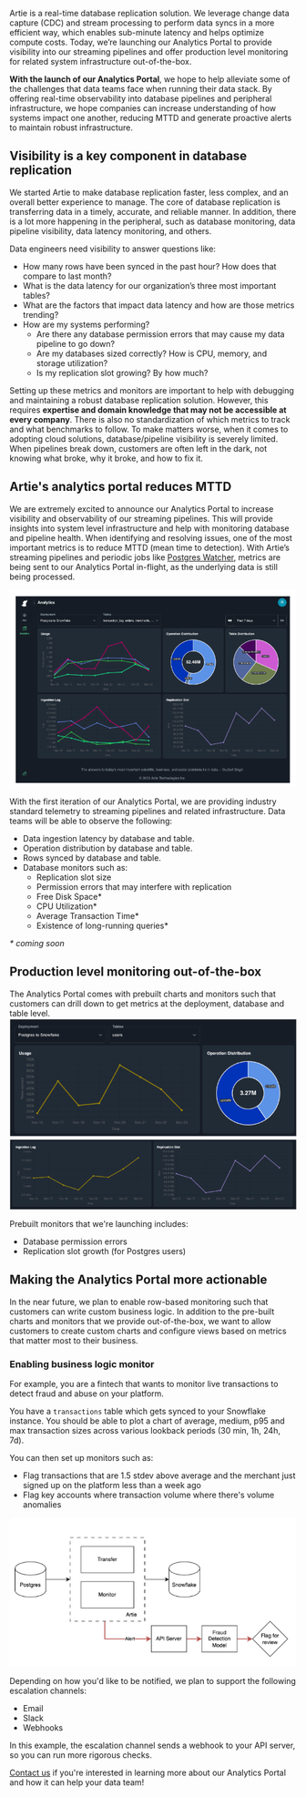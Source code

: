Artie is a real-time database replication solution. We leverage change data capture (CDC) and stream processing to perform data syncs in a more efficient way, which enables sub-minute latency and helps optimize compute costs. 
Today, we’re launching our Analytics Portal to provide visibility into our streaming pipelines and offer production level monitoring for related system infrastructure out-of-the-box.

**With the launch of our Analytics Portal**, we hope to help alleviate some of the challenges that data teams face when running their data stack. 
By offering real-time observability into database pipelines and peripheral infrastructure, we hope companies can increase understanding of how systems impact one another, reducing MTTD and generate proactive alerts to maintain robust infrastructure.

## Visibility is a key component in database replication

We started Artie to make database replication faster, less complex, and an overall better experience to manage. The core of database replication is transferring data in a timely, accurate, and reliable manner. 
In addition, there is a lot more happening in the peripheral, such as database monitoring, data pipeline visibility, data latency monitoring, and others. 

Data engineers need visibility to answer questions like:

* How many rows have been synced in the past hour? How does that compare to last month?
* What is the data latency for our organization’s three most important tables?
* What are the factors that impact data latency and how are those metrics trending?
* How are my systems performing?
  * Are there any database permission errors that may cause my data pipeline to go down?
  * Are my databases sized correctly? How is CPU, memory, and storage utilization?
  * Is my replication slot growing? By how much?

Setting up these metrics and monitors are important to help with debugging and maintaining a robust database replication solution. 
However, this requires **expertise and domain knowledge that may not be accessible at every company**.
There is also no standardization of which metrics to track and what benchmarks to follow. To make matters worse, when it comes to adopting cloud solutions, database/pipeline visibility is severely limited.
When pipelines break down, customers are often left in the dark, not knowing what broke, why it broke, and how to fix it.

## Artie's analytics portal reduces MTTD

We are extremely excited to announce our Analytics Portal to increase visibility and observability of our streaming pipelines.
This will provide insights into system level infrastructure and help with monitoring database and pipeline health. When identifying and resolving issues, one of the most important metrics is to reduce MTTD (mean time to detection). 
With Artie’s streaming pipelines and periodic jobs like [Postgres Watcher](https://docs.artie.com/real-time-sources/postgresql#postgresql-watcher), metrics are being sent to our Analytics Portal in-flight, as the underlying data is still being processed.

![img.png](portal.png)

With the first iteration of our Analytics Portal, we are providing industry standard telemetry to streaming pipelines and related infrastructure. Data teams will be able to observe the following:

* Data ingestion latency by database and table.
* Operation distribution by database and table.
* Rows synced by database and table.
* Database monitors such as:
  * Replication slot size
  * Permission errors that may interfere with replication
  * Free Disk Space*
  * CPU Utilization*
  * Average Transaction Time*
  * Existence of long-running queries*

_* coming soon_

## Production level monitoring out-of-the-box

The Analytics Portal comes with prebuilt charts and monitors such that customers can drill down to get metrics at the deployment, database and table level.
![img.png](graphs.png)

Prebuilt monitors that we're launching includes:

* Database permission errors
* Replication slot growth (for Postgres users)

## Making the Analytics Portal more actionable

In the near future, we plan to enable row-based monitoring such that customers can write custom business logic. In addition to the pre-built charts and monitors that we provide out-of-the-box, we want to allow customers to create custom charts and configure views based on metrics that matter most to their business.

### Enabling business logic monitor

For example, you are a fintech that wants to monitor live transactions to detect fraud and abuse on your platform.

You have a `transactions` table which gets synced to your Snowflake instance. You should be able to plot a chart of average, medium, p95 and max transaction sizes across various lookback periods (30 min, 1h, 24h, 7d).

You can then set up monitors such as:

* Flag transactions that are 1.5 stdev above average and the merchant just signed up on the platform less than a week ago
* Flag key accounts where transaction volume where there's volume anomalies

![img.png](alert_path.png)

Depending on how you'd like to be notified, we plan to support the following escalation channels:

* Email
* Slack
* Webhooks

In this example, the escalation channel sends a webhook to your API server, so you can run more rigorous checks.

[Contact us](https://artie.com/contact) if you're interested in learning more about our Analytics Portal and how it can help your data team!
